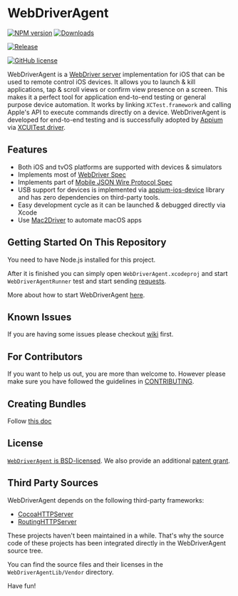 # WebDriverAgent

[![NPM version](http://img.shields.io/npm/v/appium-webdriveragent.svg)](https://npmjs.org/package/appium-webdriveragent)
[![Downloads](http://img.shields.io/npm/dm/appium-webdriveragent.svg)](https://npmjs.org/package/appium-webdriveragent)

[![Release](https://github.com/appium/WebDriverAgent/actions/workflows/publish.js.yml/badge.svg)](https://github.com/appium/WebDriverAgent/actions/workflows/publish.js.yml)

[![GitHub license](https://img.shields.io/badge/license-BSD-lightgrey.svg)](LICENSE)

WebDriverAgent is a [WebDriver server](https://w3c.github.io/webdriver/webdriver-spec.html) implementation for iOS that can be used to remote control iOS devices. It allows you to launch & kill applications, tap & scroll views or confirm view presence on a screen. This makes it a perfect tool for application end-to-end testing or general purpose device automation. It works by linking `XCTest.framework` and calling Apple's API to execute commands directly on a device. WebDriverAgent is developed for end-to-end testing and is successfully adopted by [Appium](http://appium.io) via [XCUITest driver](https://github.com/appium/appium-xcuitest-driver).

## Features
 * Both iOS and tvOS platforms are supported with devices & simulators
 * Implements most of [WebDriver Spec](https://w3c.github.io/webdriver/webdriver-spec.html)
 * Implements part of [Mobile JSON Wire Protocol Spec](https://github.com/SeleniumHQ/mobile-spec/blob/master/spec-draft.md)
 * USB support for devices is implemented via [appium-ios-device](https://github.com/appium/appium-ios-device) library and has zero dependencies on third-party tools.
 * Easy development cycle as it can be launched & debugged directly via Xcode
 * Use [Mac2Driver](https://github.com/appium/appium-mac2-driver) to automate macOS apps

## Getting Started On This Repository

You need to have Node.js installed for this project.

After it is finished you can simply open `WebDriverAgent.xcodeproj` and start `WebDriverAgentRunner` test
and start sending [requests](https://github.com/facebook/WebDriverAgent/wiki/Queries).

More about how to start WebDriverAgent [here](https://github.com/facebook/WebDriverAgent/wiki/Starting-WebDriverAgent).

## Known Issues
If you are having some issues please checkout [wiki](https://github.com/facebook/WebDriverAgent/wiki/Common-Issues) first.

## For Contributors
If you want to help us out, you are more than welcome to. However please make sure you have followed the guidelines in [CONTRIBUTING](CONTRIBUTING.md).

## Creating Bundles
Follow [this doc](docs/CREATING_BUNDLES.md)

## License

[`WebDriverAgent` is BSD-licensed](LICENSE). We also provide an additional [patent grant](PATENTS).

## Third Party Sources

WebDriverAgent depends on the following third-party frameworks:
- [CocoaHTTPServer](https://github.com/robbiehanson/CocoaHTTPServer)
- [RoutingHTTPServer](https://github.com/mattstevens/RoutingHTTPServer)

These projects haven't been maintained in a while. That's why the source code of these
projects has been integrated directly in the WebDriverAgent source tree.

You can find the source files and their licenses in the `WebDriverAgentLib/Vendor` directory.

Have fun!
